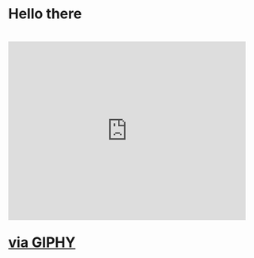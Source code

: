 <h1>Hello there<h1>
    <iframe src="https://giphy.com/embed/qgQUggAC3Pfv687qPC" width="480" height="360"
      frameBorder="0" class="giphy-embed" allowFullScreen></iframe>
    <p><a href="https://giphy.com/gifs/dommespace-domme-space-programador-qgQUggAC3Pfv687qPC">via
        GIPHY</a></p>







<!--
**chubbychang914/chubbychang914** is a ✨ _special_ ✨ repository because its `README.md` (this file) appears on your GitHub profile.

Here are some ideas to get you started:

- 🔭 I’m currently working on ...
- 🌱 I’m currently learning ...
- 👯 I’m looking to collaborate on ...
- 🤔 I’m looking for help with ...
- 💬 Ask me about ...
- 📫 How to reach me: ...
- 😄 Pronouns: ...
- ⚡ Fun fact: ...
-->
